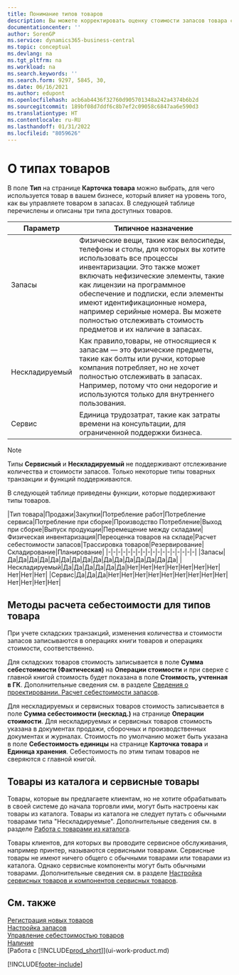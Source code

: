 ```yaml
---
title: Понимание типов товаров
description: Вы можете корректировать оценку стоимости запасов товара с помощью методов FIFO или средней себестоимости при изменении себестоимости по причине, не связанной с другими транзакциями.
documentationcenter: ''
author: SorenGP
ms.service: dynamics365-business-central
ms.topic: conceptual
ms.devlang: na
ms.tgt_pltfrm: na
ms.workload: na
ms.search.keywords: ''
ms.search.form: 9297, 5845, 30,
ms.date: 06/16/2021
ms.author: edupont
ms.openlocfilehash: acb6ab4436f32760d905701348a242a4374b6b2d
ms.sourcegitcommit: 189bf08d7ddf6c8b7ef2c09058c6847aa6e590d3
ms.translationtype: HT
ms.contentlocale: ru-RU
ms.lasthandoff: 01/31/2022
ms.locfileid: "8059626"
---
```

# <a name="about-item-types"></a>О типах товаров
В поле **Тип** на странице **Карточка товара** можно выбрать, для чего используется товар в вашем бизнесе, который влияет на уровень того, как вы управляете товаром в запасах. В следующей таблице перечислены и описаны три типа доступных товаров.

|Параметр|Типичное назначение|
|------|-----------|
|Запасы|Физические вещи, такие как велосипеды, телефоны и столы, для которых вы хотите использовать все процессы инвентаризации. Это также может включать нефизические элементы, такие как лицензии на программное обеспечение и подписки, если элементы имеют идентификационные номера, например серийные номера. Вы можете полностью отслеживать стоимость предметов и их наличие в запасах.|
|Нескладируемый|Как правило,товары, не относящиеся к запасам — это физические предметы, такие как болты или ручки, которые компания потребляет, но не хочет полностью отслеживать в запасах. Например, потому что они недорогие и используются только для внутреннего пользования.|
|Сервис|Единица трудозатрат, такие как затраты времени на консультации, для ограниченной поддержки бизнеса.|

> [!NOTE]
> Типы **Сервисный** и **Нескладируемый** не поддерживают отслеживание количества и стоимости запасов. Только некоторые типы товарных транзакции и функций поддерживаются.

В следующей таблице приведены функции, которые поддерживают типы товаров.

|Тип товара|Продажи|Закупки|Потребление работ|Потребление сервиса|Потребление при сборке|Производство Потребление|Выход при сборке|Выпуск продукции|Перемещение между складами|Физическая инвентаризация|Переоценка товаров на складе|Расчет себестоимости запасов|Трассировка товаров|Резервирование|Складирование|Планирование|
|-|-|-|-|-|-|-|-|-|-|-|-|-|-|-|-|-|-|
|Запасы|Да|Да|Да|Да|Да|Да|Да|Да|Да|Да|Да|Да|Да|Да|Да|Да|
|Нескладируемый|Да|Да|Да|Да|Да|Да|Нет|Нет|Нет|Нет|Нет|Нет|Нет|Нет|Нет|Нет|
|Сервис|Да|Да|Да|Нет|Нет|Нет|Нет|Нет|Нет|Нет|Нет|Нет|Нет|Нет|Нет|Нет|

## <a name="costing-methods-for-types-of-items"></a>Методы расчета себестоимости для типов товара
При учете складских транзакций, изменения количества и стоимости запасов записываются в операциях книги товаров и операциях стоимости, соответственно. 

Для складских товаров стоимость записывается в поле **Сумма себестоимости (Фактическая)** на **Операции стоимости** и при сверке с главной книгой стоимость будет показана в поле **Стоимость, учтенная в ГК**. Дополнительные сведения см. в разделе [Сведения о проектировании. Расчет себестоимости запасов](design-details-inventory-costing.md).

Для нескладируемых и сервисных товаров стоимость записывается в поле **Сумма себестоимости (несклад.)** на странице **Операции стоимости**. Для нескладируемых и сервисных товаров стоимость указана в документах продажи, сборочных и производственных документах и журналах. Стоимость по умолчанию может быть указана в поле **Себестоимость единицы** на странице **Карточка товара** и **Единица хранения**. Себестоимость по этим типам товаров не сверяются с главной книгой. 

## <a name="catalog-and-service-items"></a>Товары из каталога и сервисные товары
Товары, которые вы предлагаете клиентам, но не хотите обрабатывать в своей системе до начала торговли ими, могут быть настроены как товары из каталога. Товары из каталога не следует путать с обычными товарами типа "Нескладируемые". Дополнительные сведения см. в разделе [Работа с товарами из каталога](inventory-how-work-nonstock-items.md).

Товары клиентов, для которых вы проводите сервисное обслуживания, например принтер, называются сервисными товарами. Сервисные товары не имеют ничего общего с обычными товарами или товарами из каталога. Однако сервисные компоненты могут быть обычными товарами. Дополнительные сведения см. в разделе [Настройка сервисных товаров и компонентов сервисных товаров](service-how-setup-service-items.md).

## <a name="see-also"></a>См. также
[Регистрация новых товаров](inventory-how-register-new-items.md)  
[Настройка запасов](inventory-setup-inventory.md)  
[Управление себестоимостью товаров](finance-manage-inventory-costs.md)  
[Наличие](inventory-manage-inventory.md)  
[Работа с [!INCLUDE[prod_short](includes/prod_short.md)]](ui-work-product.md)


[!INCLUDE[footer-include](includes/footer-banner.md)]